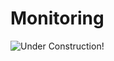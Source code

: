 # Monitoring

![Under Construction!](http://clipart-library.com/new_gallery/72-721571_triangle-under-construction-sign-png-clipart-no-outlet.png "Under Construction")
